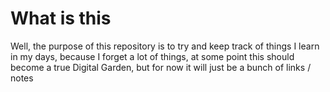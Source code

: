 # What is this

Well, the purpose of this repository is to try and keep track of things I learn in my days, because I forget a lot of things, at some point this should become a true Digital Garden, but for now it will just be a bunch of links / notes
